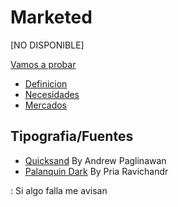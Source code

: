# Marketed

[NO DISPONIBLE]

[Vamos a probar](https://luistrevio.github.io/Marketed/)

- [Definicion](https://luistrevio.github.io/Marketed/definicion)
- [Necesidades](https://luistrevio.github.io/Marketed/necesidades)
- [Mercados](https://luistrevio.github.io/Marketed/mercados)

## Tipografia/Fuentes

- [Quicksand](https://github.com/andrew-paglinawan/QuicksandFamily) By Andrew Paglinawan
- [Palanquin Dark](https://github.com/VanillaandCream/Palanquin) By Pria Ravichandr

: Si algo falla me avisan
